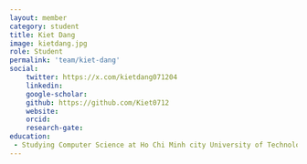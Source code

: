 ```yaml
---
layout: member
category: student
title: Kiet Dang
image: kietdang.jpg
role: Student
permalink: 'team/kiet-dang'
social:
    twitter: https://x.com/kietdang071204
    linkedin: 
    google-scholar: 
    github: https://github.com/Kiet0712
    website: 
    orcid: 
    research-gate: 
education:
 - Studying Computer Science at Ho Chi Minh city University of Technology
---
```


